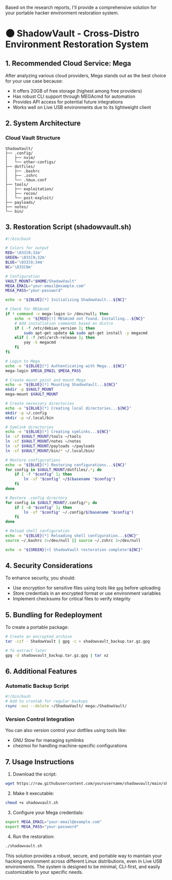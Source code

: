 Based on the research reports, I'll provide a comprehensive solution for your portable hacker environment restoration system.

# 🌑 ShadowVault - Cross-Distro Environment Restoration System

## 1. Recommended Cloud Service: Mega
After analyzing various cloud providers, Mega stands out as the best choice for your use case because:
- It offers 20GB of free storage (highest among free providers)
- Has robust CLI support through MEGAcmd for automation
- Provides API access for potential future integrations
- Works well on Live USB environments due to its lightweight client

## 2. System Architecture

### Cloud Vault Structure
```
ShadowVault/
├── .config/
│   ├── nvim/
│   └── other-configs/
├── dotfiles/
│   ├── .bashrc
│   ├── .zshrc
│   └── .tmux.conf
├── tools/
│   ├── exploitation/
│   ├── recon/
│   └── post-exploit/
├── payloads/
├── notes/
└── bin/
```

## 3. Restoration Script (shadowvault.sh)

```bash
#!/bin/bash

# Colors for output
RED='\033[0;31m'
GREEN='\033[0;32m'
BLUE='\033[0;34m'
NC='\033[0m'

# Configuration
VAULT_MOUNT="$HOME/ShadowVault"
MEGA_EMAIL="your-email@example.com"
MEGA_PASS="your-password"

echo -e "${BLUE}[*] Initializing ShadowVault...${NC}"

# Check for MEGAcmd
if ! command -v mega-login &> /dev/null; then
    echo -e "${RED}[!] MEGAcmd not found. Installing...${NC}"
    # Add installation commands based on distro
    if [ -f /etc/debian_version ]; then
        sudo apt-get update && sudo apt-get install -y megacmd
    elif [ -f /etc/arch-release ]; then
        yay -S megacmd
    fi
fi

# Login to Mega
echo -e "${BLUE}[*] Authenticating with Mega...${NC}"
mega-login $MEGA_EMAIL $MEGA_PASS

# Create mount point and mount Mega
echo -e "${BLUE}[*] Mounting ShadowVault...${NC}"
mkdir -p $VAULT_MOUNT
mega-mount $VAULT_MOUNT

# Create necessary directories
echo -e "${BLUE}[*] Creating local directories...${NC}"
mkdir -p ~/.config
mkdir -p ~/.local/bin

# Symlink directories
echo -e "${BLUE}[*] Creating symlinks...${NC}"
ln -sf $VAULT_MOUNT/tools ~/tools
ln -sf $VAULT_MOUNT/notes ~/notes
ln -sf $VAULT_MOUNT/payloads ~/payloads
ln -sf $VAULT_MOUNT/bin/* ~/.local/bin/

# Restore configurations
echo -e "${BLUE}[*] Restoring configurations...${NC}"
for config in $VAULT_MOUNT/dotfiles/.*; do
    if [ -f "$config" ]; then
        ln -sf "$config" ~/$(basename "$config")
    fi
done

# Restore .config directory
for config in $VAULT_MOUNT/.config/*; do
    if [ -d "$config" ]; then
        ln -sf "$config" ~/.config/$(basename "$config")
    fi
done

# Reload shell configuration
echo -e "${BLUE}[*] Reloading shell configuration...${NC}"
source ~/.bashrc 2>/dev/null || source ~/.zshrc 2>/dev/null

echo -e "${GREEN}[+] ShadowVault restoration complete!${NC}"
```

## 4. Security Considerations

To enhance security, you should:
- Use encryption for sensitive files using tools like `gpg` before uploading
- Store credentials in an encrypted format or use environment variables
- Implement checksums for critical files to verify integrity

## 5. Bundling for Redeployment

To create a portable package:
```bash
# Create an encrypted archive
tar -czf - ShadowVault | gpg -c > shadowvault_backup.tar.gz.gpg

# To extract later
gpg -d shadowvault_backup.tar.gz.gpg | tar xz
```

## 6. Additional Features

### Automatic Backup Script
```bash
#!/bin/bash
# Add to crontab for regular backups
rsync -avz --delete ~/ShadowVault/ mega:/ShadowVault/
```

### Version Control Integration
You can also version control your dotfiles using tools like:
- GNU Stow for managing symlinks
- chezmoi for handling machine-specific configurations

## 7. Usage Instructions

1. Download the script:
```bash
wget https://raw.githubusercontent.com/yourusername/shadowvault/main/shadowvault.sh
```

2. Make it executable:
```bash
chmod +x shadowvault.sh
```

3. Configure your Mega credentials:
```bash
export MEGA_EMAIL="your-email@example.com"
export MEGA_PASS="your-password"
```

4. Run the restoration:
```bash
./shadowvault.sh
```

This solution provides a robust, secure, and portable way to maintain your hacking environment across different Linux distributions, even in Live USB environments. The system is designed to be minimal, CLI-first, and easily customizable to your specific needs.
